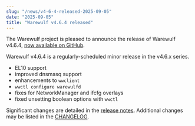 ```yaml
---
slug: "/news/v4-6-4-released-2025-09-05"
date: "2025-09-05"
title: "Warewulf v4.6.4 released"
---
```


The Warewulf project is pleased to announce the release of Warewulf v4.6.4,
[now available on GitHub][1].

[1]: https://github.com/warewulf/warewulf/releases/tag/v4.6.4

Warewulf v4.6.4 is a regularly-scheduled minor release in the v4.6.x series.

- EL10 support
- improved dnsmasq support
- enhancements to `wwclient`
- `wwctl configure warewulfd`
- fixes for NetworkManager and ifcfg overlays
- fixed unsetting boolean options with `wwctl`

Significant changes are detailed in the [release
notes](https://warewulf.org/docs/v4.6.x/release/v4.6.4.html). Additional changes
may be listed in the
[CHANGELOG](https://github.com/warewulf/warewulf/blob/main/CHANGELOG.md).
